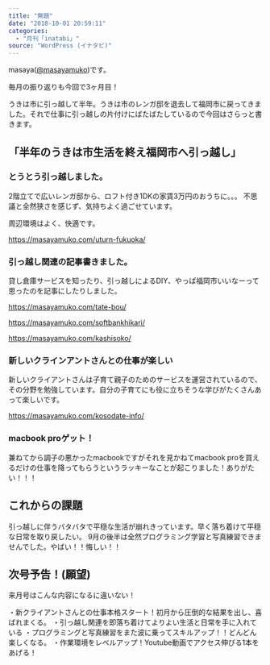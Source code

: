 ```yaml
---
title: "無題"
date: "2018-10-01 20:59:11"
categories:
  - "月刊「inatabi」"
source: "WordPress (イナタビ)"
---
```


masaya([@masayamuko](https://twitter.com/MasayaMuko))です。

毎月の振り返りも今回で3ヶ月目！

うきは市に引っ越して半年。うきは市のレンガ邸を退去して福岡市に戻ってきました。それで仕事に引っ越しの片付けにばたばたしているので今回はさらっと書きます。

## 「半年のうきは市生活を終え福岡市へ引っ越し」

### とうとう引っ越しました。

2階立てで広いレンガ邸から、ロフト付き1DKの家賃3万円のおうちに。。。
不思議と全然狭さを感じず、気持ちよく過ごせています。

周辺環境はよく、快適です。

https://masayamuko.com/uturn-fukuoka/

### 引っ越し関連の記事書きました。

貸し倉庫サービスを知ったり、引っ越しによるDIY、やっぱ福岡市いいなーって思ったのを記事にしたりしました。

https://masayamuko.com/tate-bou/

https://masayamuko.com/softbankhikari/

https://masayamuko.com/kashisoko/

### 新しいクラインアントさんとの仕事が楽しい

新しいクライアントさんは子育て親子のためのサービスを運営されているので、その分野を勉強しています。自分の子育てにも役に立ちそうな学びがたくさんあって楽しいです。

https://masayamuko.com/kosodate-info/

### macbook proゲット！

兼ねてから調子の悪かったmacbookですがそれを見かねてmacbook proを買えるだけの仕事を降ってもらうというラッキーなことが起こりました！ありがたい！！！

## これからの課題

引っ越しに伴うバタバタで平穏な生活が崩れきっています。早く落ち着けて平穏な日常を取り戻したい。
9月の後半は全然プログラミング学習と写真練習できませんでした。やばい！！悔しい！！

## 次号予告！(願望)

来月号はこんな内容になるに違いない！

・新クライアントさんとの仕事本格スタート！初月から圧倒的な結果を出し、喜ばれまくる。
・引っ越し関連を即落ち着けてよりよい生活と日常を手に入れている
・プログラミングと写真練習をまた波に乗ってスキルアップ！！どんどん楽しくなる。
・作業環境をレベルアップ！Youtube動画でアクセス伸びる1本をあげる！